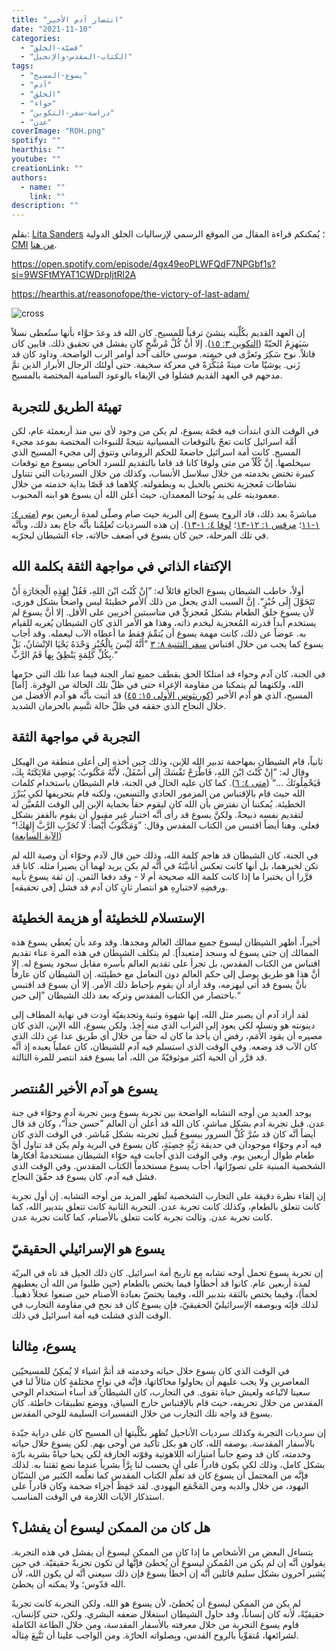 ```yaml
---
title: "انتصار آدم الأخير"
date: "2021-11-10"
categories: 
  - "قضيّة-الخلق"
  - "الكتاب-المقدس-والإنجيل"
tags: 
  - "يسوع-المسيح"
  - "آدم"
  - "الخلق"
  - "حواء"
  - "دراسة-سفر-التكوين"
  - "عدن"
coverImage: "ROH.png"
spotify: ""
hearthis: ""
youtube: ""
creationLink: ""
authors:
  - name: ""
    link: ""
description: ""
---
```


بقلم: [Lita Sanders](https://creation.com/lita-sanders) ؛ يُمكنكم قراءة المقال من الموقع الرسمي لإرساليات الخلق الدولية [CMI](http://creation.com/arabic) [من هنا](https://creation.com/victory-of-jesus-arabic).

https://open.spotify.com/episode/4gx49eoPLWFQdF7NPGbf1s?si=9WSFtMYAT1CWDrpIjtRl2A

https://hearthis.at/reasonofope/the-victory-of-last-adam/

![cross](images/cross.jpg)

إن العهد القديم بكُلِّيته ينشئ ترقباً للمسيح. كان الله قد وعدَ حوَّاء بأنها ستُعطى نسلاً سَيَهزِمُ الحيّةً ([التكوين ٣: ١٥](https://my.bible.com/bible/101/GEN.3.15)). إلا أنَّ كُلَّ مُرشَّحٍ كان يفشل في تحقيق ذلك. قايين كان قاتلاً. نوح سَكِرَ وتَعرَّى في خيمته. موسى خالف أحد أوامر الرب الواضحة. وداود كان قد زَنى. يوشيّا مات ميتةً مُبَكِّرَةً في معركة سخيفة. حتى أولئك الرجال الأبرار الذين تمَّ مدحهم في العهد القديم فشلوا في الإيفاء بالوعود السامية المختصة بالمسيح.

## تهيئة الطريق للتجربة

في الوقت الذي ابتدأت فيه قصّة يسوع، لم يكن من وجود لأي نبي منذ أربعمئة عام، لكن أُمَّة اسرائيل كانت تعجّ بالتوقعات المسيانية نتيجةً للنبوءات المختصة بموعد مجيء المسيح. كانت أمة اسرائيل خاضعةً للحكم الروماني وتتوق إلى مجيء المسيح الذي سيخلصها. إنَّ كُلّاً من متى ولوقا كانا قد قاما بالتقديم للسرد الخاص بيسوع مع توقعات كبيرة تختض بخدمته من خلال سلاسل الأنساب، وكذلك من خلال السرديات التي تتناول نشاطات مُعجزية تختص بالحبل به وبطفولته. كِلاهما قد قَصّا بداية خدمته من خلال معموديته على يد يُوحنا المعمدان، حيث أعلن الله أن يسوع هو ابنه المحبوب.

مباشرةً بعد ذلك، قاد الروح يسوع إلى البرية حيث صام وصلّى لمدة أربعين يوم ([متى ٤: ١-١١](https://my.bible.com/bible/101/MAT.4.1-11)؛ [مرقس ١: ١٢-١٣](https://my.bible.com/bible/101/MRK.1.12-13)؛ [لوقا ٤: ١-١٣](https://my.bible.com/bible/101/LUK.4.1-13)). إن هذه السرديات تُعلِمُنا بأنَّه جاع بعد ذلك، وبأنَّه في تلك المرحلة، حين كان يسوع في أضعف حالاته، جاء الشيطان ليجرّبه.

## الإكتفاء الذاتي في مواجهة الثقة بكلمة الله

أولاً، خاطب الشيطان يسوع الجائع قائلاً له: ”إِنْ كُنْتَ ابْنَ اللهِ، فَقُلْ لِهَذِهِ الْحِجَارَةِ أَنْ تَتَحَوَّلَ إِلَى خُبْزٍ“. إنَّ السبب الذي يجعل من ذلك الأمر خطيئةً ليس واضحاً بشكل فوري، لأن يسوع خلق الطعام بشكل مُعجزيٍّ في مناسبتين أُخريين على الأقل. إلا أنَّ يسوع لم يستخدم أبداً قدرته المُعجزية ليخدم ذاته، وهذا هو الأمر الذي كان الشيطان يُغريه للقيام به. عوضاً عن ذلك، كانت مهمة يسوع أن يُتمِّمَ فقط ما أعطاه الآب ليعمله. وقد أجاب يسوع كما يجب من خلال اقتباس [سفر التثنية ٨](https://bible.com/bible/101/deu.8.3.KEH)[: ٣](https://bible.com/bible/101/deu.8.3.KEH) ”أَنَّهُ لَيْسَ بِالْخُبْزِ وَحْدَهُ يَحْيَا الإِنْسَانُ، بَلْ بِكُلِّ كَلِمَةٍ يَنْطِقُ بِها فَمُ الرَّبِّ.“

في الجنة، كان آدم وحواء قد امتلكا الحق بقطف جميع ثمار الجنة فيما عدا تلك التي حرّمها الله، ولكنهما لم يتمكنا من مقاومة الإغراء حتى في ظلّ تلك الحالة من الوِفرة. \[أما\] المسيح، الذي هو آدم الأخير ([كورنثوس الأولى ١٥: ٤٥](https://my.bible.com/bible/101/1CO.15.45)) قد أثبت بأنَّه هو آدم الأفضل من خلال النجاح الذي حققه في ظلّ حالة تتَّسِم بالحرمان الشديد.

## التجربة في مواجهة الثقة

ثانياً، قام الشيطان بمهاجمة تدبير الله للإبن، وذلك حين أخذه إلى أعلى منطقة من الهيكل وقال له: ”إِنْ كُنْتَ ابْنَ اللهِ، فَاطْرَحْ نَفْسَكَ إِلَى أَسْفَلُ، لأَنَّهُ مَكْتُوبٌ: يُوصِي مَلائِكَتَهُ بِكَ، فَيَحْمِلُونَكَ …“ ([متى ٤: ٦](https://bible.com/bible/101/mat.4.6.KEH)). كما كان عليه الحال في الجنة، قام الشيطان باستخدام كلمات الله حيث قام بالإقتباس من المزمور الحادي والتسعين، ولكنه قام بتحريفها لكي يُبَرِّرَ الخطيئة. يُمكننا أن نفترض بأن الله كان ليقوم حقاً بحماية الإبن إلى الوقت المُعيَّن له لتقديم نفسه ذبيحةً. ولكنَّ يسوع قد رأى أنَّه اختبار غير مقبول أن يقوم بالقفز بشكل فعلي. وهنا أيضاً اقتبس من الكتاب المقدس وقال: ”وَمَكْتُوبٌ أَيْضاً: لَا تُجَرِّبِ الرَّبَّ إِلهَكَ!“ ([الآية السابعة](https://bible.com/bible/101/mat.4.7.KEH)) 

في الجنة، كان الشيطان قد هاجم كلمة الله، وذلك حين قال لآدم وحوّاء أن وصية الله لم تكن لخيرهما، بل أنها كانت تعكس أنانيَّتَهُ في أنَّه لم يكن يريد لهما أن يصيرا مثله. كانا قد قرَّرا أن يختبرا ما إذا كانت كلمة الله صحيحة أم لا - وقد دفعا الثمن. إن ثقة يسوع بأبيه ورفضِهِ لاختبارِهِ هو انتصار ثانٍ كان آدم قد فشل \[في تحقيقه\].

## الإستسلام للخطيئة أو هزيمة الخطيئة

أخيراً، أظهر الشيطان ليسوع جميع ممالك العالم ومجدها. وقد وعد بأن يُعطي يسوع هذه الممالك إن جثى يسوع له وسجد \[متعبداً\]. لم يتكلف الشيطان في هذه المرة عناء تقديم اقتباس من الكتاب المقدس، بل تجرأ على تقديم العالم بأسره مقابل سجود يسوع له. إلا أنَّ هذا هو طريق يوصل إلى حكم العالم دون التعامل مع خطيئته. إن الشيطان كان عارفاً بأنَّ يسوع قد أتى ليهزمه، وقد أراد أن يقوم بإحباط ذلك الأمر. إلا أن يسوع قد اقتبس باختصار من الكتاب المقدس وتركه بعد ذلك الشيطان ”إلى حين.“

لقد أراد آدم أن يصير مثل الله، إنها شهوة وثنية وتجديفيّة أودت في نهاية المطاف إلى دينونته هو ونسله لكي يعود إلى التراب الذي منه إُخِذَ. ولكن يسوع، الله الإبن، الذي كان مصيره أن يقود الأُمَم، رفض أن يأخذ ما كان له حقاً من خلال أي طريق عدا عن ذلك الذي كان الآب قد وضعه. وفي الوقت الذي استسلم فيه آدم للشيطان، كان عملياً يعبده إذ أنَّه قد قرَّر أن الحية أكثر موثوقيّةً من الله، أما يسوع فقد انتصر للمرة الثالثة.

## يسوع هو آدم الأخير المُنتصر

يوجد العديد من أوجه التشابه الواضحة بين تجربة يسوع وبين تجربة آدم وحوّاء في جنة عدن. قبل تجربة آدم بشكل مباشرٍ، كان الله قد أعلن أن العالم ”حسن جداً“، وكان قد قال أيضاً أنَّه كان قد سُرَّ كُلَّ السرور بيسوع قُبيل تجربته بشكل مُباشر. في الوقت الذي كان فيه آدم وحوّاء موجودان في حديقة رَيَّةٍ خِصِبَةٍ، كان يسوع في البرية ولم يكن قد تناول أيَّ طعام طوال أربعين يوم. وفي الوقت الذي أجابت فيه حوّاء الشيطان مستخدمةً أفكارها الشخصية المبنية على تصورّاتها، أجاب يسوع مستخدماً الكتاب المقدس. وفي الوقت الذي فشل فيه آدم، كان يسوع قد حقّقَ النجاح.

إن إلقاء نظرة دقيقة على التجارب الشخصية تُظهر المزيد من أوجه التشابه. إن أول تجربة كانت تتعلق بالطعام، وكذلك كانت تجربة عدن. التجربة الثانية كانت تتعلق بتدبير الله، كما كانت تجربة عدن. وثالث تجربة كانت تتعلق بالأصنام، كما كانت تجربة عدن.

## يسوع هو الإسرائيلي الحقيقيّ

إن تجربة يسوع تحمل أوجه تشابه مع تاريخ أمة اسرائيل. كان ذلك الجيل قد تاه في البريّة لمدة أربعين عام. كانوا قد أخطأوا فيما يختص بالطعام (حين طلبوا من الله أن يعطيهم لحماً)، وفيما يختص بالثقة بتدبير الله، وفيما يختصّ بعبادة الأصنام حين صنعوا عجلاً ذهبياً. لذلك فإنَه وبوصفه الإسرائيليّ الحقيقيّ، فإن يسوع كان قد نجح في مقاومة التجارب في الوقت الذي فشلت فيه أمة اسرائيل في ذلك.

## يسوع، مِثالنا

في الوقت الذي كان يسوع خلال حياته وخدمته قد أتمَّ اشياء لا يُمكِنُ للمسيحيّين المعاصرين ولا يجب عليهم أن يحاولوا محاكاتها، فإنَّه في نواحٍ مختلفةٍ كان مثالاً لنا في سعينا لاتّباعه ولعيش حياة تقوى. في التجارب، كان الشيطان قد أساء استخدام الوحي المقدس من خلال تحريفه، حيث قام بالإقتباس خارج السياق، ووضع تطبيقات خاطئة. كان يسوع قد واجه تلك التجارب من خلال التفسيرات السليمة للوحي المقدس.

إن سرديات التجربة وكذلك سرديات الأناجيل تُظهر بكُلِّيتها أن المسيح كان على دراية جيّدة بالأسفار المقدسة. بوصفه الله، كان هو بكل تأكيد من أوحى بهم. لكن يسوع خلال حياته وخدمته، كان قد وضع جانباً امتيازاته اللاهوتية وقوّته الخارقة لكي يحيا حياةً بشرية بارّة بشكل كامل، وذلك لكي يكون قادراً على أن يحسب لنا بِرَّاً بشرياً عندما نضع ثقتنا به. لذلك فإنَّه من المحتمل أن يسوع كان قد تعلَّم الكتاب المقدس كما تعلَّمه الكثير من الشبّان اليهود، من خلال والديه ومن المَجْمَع اليهودي. لقد حَفِظَ أجزاء ضخمة وكان قادراً على استذكار الآيات اللازمة في الوقت المناسب.[](https://www.facebook.com/sharer/sharer.php?u=https%3A%2F%2Fcreation.com%2Fvictory-of-jesus-arabic&quote=%D8%A7%D9%86%D8%AA%D8%B5%D8%A7%D8%B1+%D9%8A%D8%B3%D9%88%D8%B9+-+creation.com)

## هل كان من الممكن ليسوع أن يفشل؟

يتساءل البعض من الأشخاص ما إذا كان من الممكن ليسوع أن يفشل في هذه التجربة. يقولون أنَّه إن لم يكن من المُمكن ليسوع أن يُخطئ فإنَّها لن تكون تجربةً حقيقيّة. في حين يُشير آخرون بشكل سليم قائلين أنَّه إن أخطأ يسوع فإن ذلك سيعني أنَّه لن يكون الله، لأن الله قدّوس؛ ولا يمكنه أن يخطئ.

لم يكن من الممكن ليسوع أن يُخطئ، لأن يسوع هو الله. ولكن التجربة كانت تجربةً حقيقيّةً، لأنه كان إنساناً، وقد حاول الشيطان استغلال ضعفه البشري. ولكن، حتى كإنسان، قاوم يسوع التجربة من خلال معرفته بالأسفار المقدسة، ومن خلال الطاعة الكاملة لشرائعها، مُتقوِّياً بالروح القدس، وبِصلواته الحارّة. ومن الواجب علينا أن نَتَّبِعَ مِثالَه.
